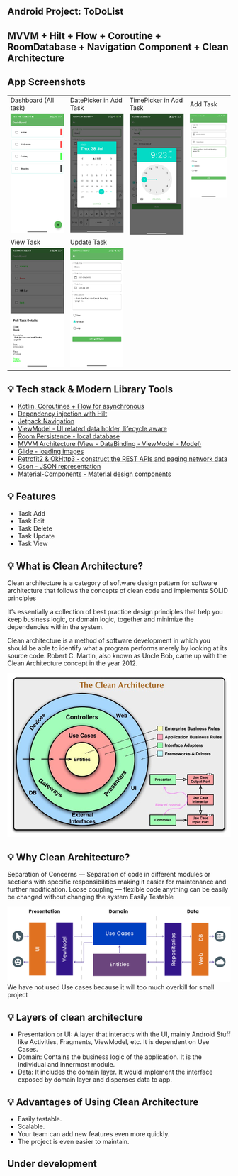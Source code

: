 ## Android Project: ToDoList 

## MVVM + Hilt + Flow + Coroutine + RoomDatabase + Navigation Component + Clean Architecture

## App Screenshots
<table>
  <tbody><tr>
    <td>Dashboard (All task) </td>
     <td>DatePicker in Add Task</td>
     <td>TimePicker in Add Task</td>
     <td>Add Task</td>
  </tr>
  <tr>
    <td valign="top">
      <a target="_blank" rel="noopener noreferrer" href="https://github.com/Amarjeetjeet/ToDoList/blob/main/result/1.png">
        <img src="https://github.com/Amarjeetjeet/ToDoList/blob/main/result/1.png" style="max-width: 100%;">
      </a>
    </td>
    <td valign="top"><a target="_blank" rel="noopener noreferrer" href="https://github.com/Amarjeetjeet/ToDoList/blob/main/result/2_.png">
      <img src="https://github.com/Amarjeetjeet/ToDoList/blob/main/result/2_.png" style="max-width: 100%;">
      </a>
    </td>
    <td valign="top"><a target="_blank" rel="noopener noreferrer" href="https://github.com/Amarjeetjeet/ToDoList/blob/main/result/3.png">
      <img src="https://github.com/Amarjeetjeet/ToDoList/blob/main/result/3.png" style="max-width: 100%;">
      </a>
    </td>
     <td valign="top">
       <a target="_blank" rel="noopener noreferrer" href="https://github.com/Amarjeetjeet/ToDoList/blob/main/result/4.png">
         <img src="https://github.com/Amarjeetjeet/ToDoList/blob/main/result/4.png" style="max-width: 100%;">
       </a>
    </td>
  </tr>
    <tr>
    <td>View Task</td>
     <td>Update Task</td>
  </tr>
   <tr>
    <td valign="top"><a target="_blank" rel="noopener noreferrer" href="https://github.com/Amarjeetjeet/ToDoList/blob/main/result/5.png"><img src="https://github.com/Amarjeetjeet/ToDoList/blob/main/result/5.png" style="max-width: 100%;">
      </a></td>
    <td valign="top"><a target="_blank" rel="noopener noreferrer" href="https://github.com/Amarjeetjeet/ToDoList/blob/main/result/6.png"><img src="https://github.com/Amarjeetjeet/ToDoList/blob/main/result/6.png" style="max-width: 100%;"></a></td>
  </tr>
  </tbody></table>


## 💡 Tech stack & Modern Library Tools
<ul dir="auto">
<li><a href="https://developer.android.com/kotlin/coroutines" rel="nofollow">Kotlin, Coroutines + Flow for asynchronous</a></li>
<li><a href="https://developer.android.com/training/dependency-injection/hilt-android" rel="nofollow">Dependency injection with Hilt</a></li>
<li><a href="https://developer.android.com/guide/navigation/" rel="nofollow">Jetpack Navigation</a></li>
<li><a href="https://developer.android.com/topic/libraries/architecture/viewmodel" rel="nofollow">ViewModel - UI related data holder, lifecycle aware</a></li>
<li><a href="https://developer.android.com/training/data-storage/room" rel="nofollow">Room Persistence - local database</a></li>
<li><a href="https://developer.android.com/topic/libraries/view-binding" rel="nofollow">MVVM Architecture (View - DataBinding - ViewModel - Model)</a></li>
<li><a href="https://github.com/bumptech/glide">Glide - loading images</a></li>
<li><a href="https://square.github.io/retrofit/" rel="nofollow">Retrofit2 &amp; OkHttp3 - construct the REST APIs and paging network data</a></li>
<li><a href="https://github.com/google/gson">Gson - JSON representation</a></li>
<li><a href="https://material.io/design" rel="nofollow">Material-Components - Material design components</a></li>
</ul>

## 💡 Features
- Task Add
- Task Edit
- Task Delete
- Task Update
- Task View

## 💡 What is Clean Architecture?
Clean architecture is a category of software design pattern for software architecture that follows the concepts of clean code and implements SOLID principles

It’s essentially a collection of best practice design principles that help you keep business logic, or domain logic, together and minimize the dependencies within the system.

Clean architecture is a method of software development in which you should be able to identify what a program performs merely by looking at its source code. Robert C. Martin, also known as Uncle Bob, came up with the Clean Architecture concept in the year 2012.

<img src="https://github.com/Amarjeetjeet/ToDoList/blob/main/result/clean_architecture_software.jpg" style="max-width: 100%;">

## 💡 Why Clean Architecture?
Separation of Concerns — Separation of code in different modules or sections with specific responsibilities making it easier for maintenance and further modification. Loose coupling — flexible code anything can be easily be changed without changing the system Easily Testable

<img src="https://github.com/Amarjeetjeet/ToDoList/blob/main/result/clean_arch.png" style="max-width: 100%;">
We have not used Use cases because it will too much overkill for small project
  
## 💡 Layers of clean architecture
<ul>
  <li>
    Presentation or UI: A layer that interacts with the UI, mainly Android Stuff like Activities, Fragments, ViewModel, etc. It is dependent on Use Cases.
  </li>
   <li>
Domain: Contains the business logic of the application. It is the individual and innermost module.
  </li>
   <li>
Data: It includes the domain layer. It would implement the interface exposed by domain layer and dispenses data to app.
  </li>
  </ul>
  
  ## 💡 Advantages of Using Clean Architecture
<ul>
  <li>
Easily testable.
  </li>
   <li>
Scalable.
  </li>
   <li>
Your team can add new features even more quickly.
  </li>
  <li>
    The project is even easier to maintain.
  </li>
  </ul>
  
## Under development

  
